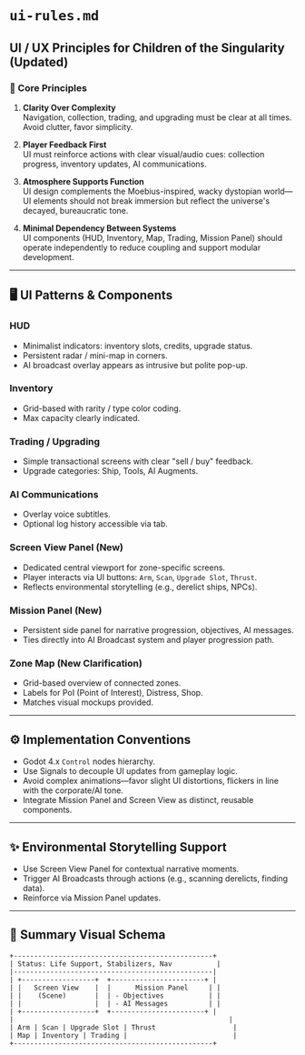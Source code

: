 # `ui-rules.md`

## UI / UX Principles for Children of the Singularity (Updated)

### 📐 Core Principles

1. **Clarity Over Complexity**\
   Navigation, collection, trading, and upgrading must be clear at all times. Avoid clutter, favor simplicity.

2. **Player Feedback First**\
   UI must reinforce actions with clear visual/audio cues: collection progress, inventory updates, AI communications.

3. **Atmosphere Supports Function**\
   UI design complements the Moebius-inspired, wacky dystopian world—UI elements should not break immersion but reflect the universe's decayed, bureaucratic tone.

4. **Minimal Dependency Between Systems**\
   UI components (HUD, Inventory, Map, Trading, Mission Panel) should operate independently to reduce coupling and support modular development.

---

## 🖥️ UI Patterns & Components

### HUD

- Minimalist indicators: inventory slots, credits, upgrade status.
- Persistent radar / mini-map in corners.
- AI broadcast overlay appears as intrusive but polite pop-up.

### Inventory

- Grid-based with rarity / type color coding.
- Max capacity clearly indicated.

### Trading / Upgrading

- Simple transactional screens with clear "sell / buy" feedback.
- Upgrade categories: Ship, Tools, AI Augments.

### AI Communications

- Overlay voice subtitles.
- Optional log history accessible via tab.

### Screen View Panel (New)

- Dedicated central viewport for zone-specific screens.
- Player interacts via UI buttons: `Arm`, `Scan`, `Upgrade Slot`, `Thrust`.
- Reflects environmental storytelling (e.g., derelict ships, NPCs).

### Mission Panel (New)

- Persistent side panel for narrative progression, objectives, AI messages.
- Ties directly into AI Broadcast system and player progression path.

### Zone Map (New Clarification)

- Grid-based overview of connected zones.
- Labels for PoI (Point of Interest), Distress, Shop.
- Matches visual mockups provided.

---

## ⚙️ Implementation Conventions

- Godot 4.x `Control` nodes hierarchy.
- Use Signals to decouple UI updates from gameplay logic.
- Avoid complex animations—favor slight UI distortions, flickers in line with the corporate/AI tone.
- Integrate Mission Panel and Screen View as distinct, reusable components.

---

## ✨ Environmental Storytelling Support

- Use Screen View Panel for contextual narrative moments.
- Trigger AI Broadcasts through actions (e.g., scanning derelicts, finding data).
- Reinforce via Mission Panel updates.

---

## 📑 Summary Visual Schema

```
+-------------------------------------------------+
| Status: Life Support, Stabilizers, Nav           |
|-------------------------------------------------|
| +------------------+  +-----------------------+ |
| |   Screen View    |  |      Mission Panel     | |
| |    (Scene)       |  | - Objectives           | |
| |                  |  | - AI Messages          | |
| +------------------+  +-----------------------+ |
|                                                     |
| Arm | Scan | Upgrade Slot | Thrust                   |
| Map | Inventory | Trading |                          |
+-------------------------------------------------+
```

